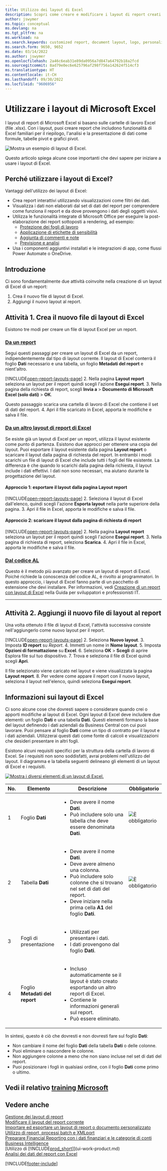 ```yaml
---
title: Utilizzo dei layout di Excel
description: Scopri come creare e modificare i layout di report creati con Excel.
author: jswymer
ms.topic: conceptual
ms.devlang: na
ms.tgt_pltfrm: na
ms.workload: na
ms.search.keywords: customized report, document layout, logo, personalize
ms.search.form: 9650, 9652
ms.date: 03/14/2022
ms.author: jswymer
ms.openlocfilehash: 2a46c6eab31e89da0956a7d847a64792b18a2fcd
ms.sourcegitcommit: 8ad79e0ec6e625796af298f756a142624f514cf3
ms.translationtype: HT
ms.contentlocale: it-CH
ms.lasthandoff: 09/30/2022
ms.locfileid: "9606956"
---
```

# <a name="working-with-microsoft-excel-layouts"></a>Utilizzare i layout di Microsoft Excel

I layout di report di Microsoft Excel si basano sulle cartelle di lavoro Excel (file .xlsx). Con i layout, puoi creare report che includono funzionalità di Excel familiari per il riepilogo, l'analisi e la presentazione di dati come formule, tabelle pivot e grafici pivot.

![Mostra un esempio di layout di Excel.](media/excel-layout-2.png)

Questo articolo spiega alcune cose importanti che devi sapere per iniziare a usare i layout di Excel.

## <a name="why-use-excel-layouts"></a>Perché utilizzare i layout di Excel?

Vantaggi dell'utilizzo dei layout di Excel:

- Crea report interattivi utilizzando visualizzazioni come filtri dei dati.
- Visualizza i dati non elaborati dal set di dati del report per comprendere come funziona il report e da dove provengono i dati degli oggetti visivi.
- Utilizza le funzionalità integrate di Microsoft Office per eseguire la post-elaborazione dei report sottoposti a rendering, ad esempio:
  - [Protezione dei fogli di lavoro](https://support.microsoft.com/office/protect-a-worksheet-3179efdb-1285-4d49-a9c3-f4ca36276de6)
  - [Applicazione di etichette di sensibilità](https://support.microsoft.com/office/apply-sensitivity-labels-to-your-files-and-email-in-office-2f96e7cd-d5a4-403b-8bd7-4cc636bae0f9)
  - [Aggiunta di commenti e note](https://support.microsoft.com/office/insert-comments-and-notes-in-excel-65f504d8-160b-4a05-ac30-46fbd5227a52)
  - [Previsione e analisi](https://support.microsoft.com/office/introduction-to-what-if-analysis-22bffa5f-e891-4acc-bf7a-e4645c446fb4)
- Usa i componenti aggiuntivi installati e le integrazioni di app, come flussi Power Automate o OneDrive.

## <a name="get-started"></a>Introduzione

Ci sono fondamentalmente due attività coinvolte nella creazione di un layout di Excel di un report:

1. Crea il nuovo file di layout di Excel.
2. Aggiungi il nuovo layout al report.

## <a name="task-1-create-the-excel-layout-file"></a>Attività 1. Crea il nuovo file di layout di Excel

Esistono tre modi per creare un file di layout Excel per un report.

### <a name="from-any-report"></a>[Da un report](#tab/any-report)

Segui questi passaggi per creare un layout di Excel da un report, indipendentemente dal tipo di layout corrente. Il layout di Excel conterrà il foglio **Dati** necessario e una tabella, un foglio **Metadati del report** e nient'altro.

[!INCLUDE[open-report-layouts-page](includes/open-report-layouts-page.md)]
2. Nella pagina **Layout report** seleziona un layout per il report quindi scegli l'azione **Esegui report**.
3. Nella pagina della richiesta di report, scegli **Invia a** > **Documento di Microsoft Excel (solo dati)** > **OK**.

   Questo passaggio scarica una cartella di lavoro di Excel che contiene il set di dati del report.
4. Apri il file scaricato in Excel, apporta le modifiche e salva il file.

### <a name="from-another-excel-report-layout"></a>[Da un altro layout di report di Excel](#tab/other-layout)

Se esiste già un layout di Excel per un report, utilizza il layout esistente come punto di partenza. Esistono due approcci per ottenere una copia del layout. Puoi esportare il layout esistente dalla pagina **Layout report** o scaricare il layout dalla pagina di richiesta del report. In entrambi i modi scarichi un file di layout di Excel che include tutti i fogli del file esistente. La differenza è che quando lo scarichi dalla pagina della richiesta, il layout include i dati effettivi. I dati non sono necessari, ma aiutano durante la progettazione del layout.

#### <a name="approach-1-export-the-layout-from-the-report-layouts-page"></a>Approccio 1: esportare il layout dalla pagina **Layout report**

[!INCLUDE[open-report-layouts-page](includes/open-report-layouts-page.md)]
2. Seleziona il layout di Excel dall'elenco, quindi scegli l'azione **Esporta layout** nella parte superiore della pagina.
3. Apri il file in Excel, apporta le modifiche e salva il file.

#### <a name="approach-2-download-the-layout-from-the-reports-request-page"></a>Approccio 2: scaricare il layout dalla pagina di richiesta di report

[!INCLUDE[open-report-layouts-page](includes/open-report-layouts-page.md)]
2. Nella pagina **Layout report** seleziona un layout per il report quindi scegli l'azione **Esegui report**.
3. Nella pagina di richiesta di report, seleziona **Scarica**.
4. Apri il file in Excel, apporta le modifiche e salva il file.

### <a name="from-al-code"></a>[Dal codice AL](#tab/from-code)

Questo è il metodo più avanzato per creare un layout di report di Excel. Poiché richiede la conoscenza del codice AL, è rivolto ai programmatori. In questo approccio, i layout di Excel fanno parte di un pacchetto di estensione che devi installare. Per informazioni, vedi [Creazione di un report con layout di Excel](/dynamics365/business-central/dev-itpro/developer/devenv-howto-excel-report-layout) nella Guida per sviluppatori e professionisti IT.

---

## <a name="task-2-add-the-excel-layout-to-the-report"></a>Attività 2. Aggiungi il nuovo file di layout al report

Una volta ottenuto il file di layout di Excel, l'attività successiva consiste nell'aggiungerlo come nuovo layout per il report.

[!INCLUDE[open-report-layouts-page](includes/open-report-layouts-page.md)]
2. Seleziona **Nuovo layout**.
3. Imposta **ID report** su *Report*.
4. Immetti un nome in **Nome layout**.
5. Imposta **Opzioni di formattazione** su **Excel**.
6. Seleziona **OK** > **Scegli** di aprire Esplora file sul tuo dispositivo.
7. Trova e seleziona il file di Excel quindi scegli **Apri**.

   Il file selezionato viene caricato nel layout e viene visualizzata la pagina **Layout report**.
8. Per vedere come appare il report con il nuovo layout, seleziona il layout nell'elenco, quindi seleziona **Esegui report**.

<!--

**Data** sheet
  - An Excel layout must contain a sheet named **Data**.
  - The **Data** sheet must include a table named **Data**.

**Data** table
  - The **Data** sheet must include a table named **Data**.
  - The table must have at least one column and can only include columns that are also in the report dataset.
  - The table must start in the first cell **A1** of the **Data** sheet.

3. Report metadata 
-->

## <a name="understanding-excel-layouts"></a>Informazioni sui layout di Excel

Ci sono alcune cose che dovresti sapere o considerare quando crei o apporti modifiche ai layout di Excel. Ogni layout di Excel deve includere due elementi: un foglio **Dati** e una tabella **Dati**. Questi elementi formano la base del layout definendo i dati aziendali da Business Central con cui puoi lavorare. Puoi pensare al foglio **Dati** come un tipo di contratto per il layout e i dati aziendali. Utilizzerai questi dati come fonte di calcoli e visualizzazioni che desideri presentare in altri fogli.

Esistono alcuni requisiti specifici per la struttura della cartella di lavoro di Excel. Se i requisiti non sono soddisfatti, avrai problemi nell'utilizzo del layout. Il diagramma e la tabella seguenti delineano gli elementi di un layout di Excel e i requisiti.

[![Mostra i diversi elementi di un layout di Excel.](media/excel-layout-callouts-2.png)](media/excel-layout-callouts-2.png#lightbox)

|No.|Elemento|Descrizione|Obbligatorio|
|---|-------|----|---|
|1|Foglio **Dati**|<ul><li>Deve avere il nome **Dati**.</li><li>Può includere solo una tabella che deve essere denominata **Dati**.</li></ul>|![È obbligatorio](media/check.png) | 
|2|Tabella **Dati**|<ul><li>Deve avere il nome **Dati**.</li><li>Deve avere almeno una colonna.</li><li>Può includere solo colonne che si trovano nel set di dati del report.</li><li>Deve iniziare nella prima cella **A1** del foglio **Dati**.</li></ul>|![È obbligatorio](media/check.png)|
|3|Fogli di presentazione|<ul><li>Utilizzati per presentare i dati.</li><li>I dati provengono dal foglio **Dati**. </li></ul>||
|4|Foglio **Metadati del report**|<ul><li>Incluso automaticamente se il layout è stato creato esportando un altro report di Excel.</li><li>Contiene le informazioni generali sul report.</li><li>Può essere eliminato.</li></ul>|

In sintesi, questo è ciò che dovresti e non dovresti fare sul foglio **Dati**:

- Non cambiare il nome del foglio **Dati** della tabella **Dati** o delle colonne.
- Puoi eliminare o nascondere le colonne.
- Non aggiungere colonne a meno che non siano incluse nel set di dati del report.
- Puoi posizionare i fogli in qualsiasi ordine, con il foglio **Dati** come primo o ultimo.

## <a name="see-related-microsoft-training"></a>Vedi il relativo [training Microsoft](/training/modules/change-documents-dynamics-365-business-central/index)

## <a name="see-also"></a>Vedere anche

[Gestione dei layout di report](ui-manage-report-layouts.md)  
[Modificare il layout del report corrente](ui-how-change-layout-currently-used-report.md)  
[Importare ed esportare un layout di report o documento personalizzato](ui-how-import-and-export-report-layout.md)  
[Utilizzo di report, processi batch e XMLport](ui-work-report.md)  
[Preparare Financial Reporting con i dati finanziari e le categorie di conti](bi-how-work-account-schedule.md)  
[Business Intelligence](bi.md)  
[Utilizzo di [!INCLUDE[prod_short](includes/prod_short.md)]](ui-work-product.md)  
[Analisi dei dati del report con Excel](report-analyze-excel.md)  

[!INCLUDE[footer-include](includes/footer-banner.md)]
